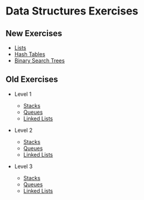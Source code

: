 # Data Structures Exercises

## New Exercises

- [Lists](lists.md)
- [Hash Tables](hashtables.md)
- [Binary Search Trees](bsts.md)

## Old Exercises

- Level 1
    - [Stacks](level1/stacks.md)
    - [Queues](level1/queues.md)
    - [Linked Lists](level1/linked-lists.md)

- Level 2
    - [Stacks](level2/stacks.md)
    - [Queues](level2/queues.md)
    - [Linked Lists](level2/linked-lists.md)

- Level 3
    - [Stacks](level3/stacks.md)
    - [Queues](level3/queues.md)
    - [Linked Lists](level3/linked-lists.md)
